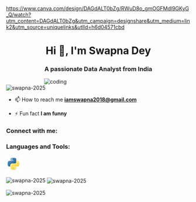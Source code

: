 https://www.canva.com/design/DAGdALT0bZg/RWuD8o_gmOGFMdl9GKyG_Q/watch?utm_content=DAGdALT0bZg&utm_campaign=designshare&utm_medium=link2&utm_source=uniquelinks&utlId=h6d04571cbd
<h1 align="center">Hi 👋, I'm Swapna Dey</h1>
<h3 align="center">A passionate Data Analyst from India</h3>
<img align="right" alt="coding" width="400" src="https://res.cloudinary.com/practicaldev/image/fetch/s--O0u1bNHs--/c_limit%2Cf_auto%2Cfl_progressive%2Cq_66%2Cw_880/https://miro.medium.com/max/1400/0*PXf5ge7QCN9Ga_CL.gif">
<p align="left"> <img src="https://komarev.com/ghpvc/?username=swapna-2025&label=Profile%20views&color=0e75b6&style=flat" alt="swapna-2025" /> </p>

- 📫 How to reach me **iamswapna2018@gmail.com**

- ⚡ Fun fact **I am funny**

<h3 align="left">Connect with me:</h3>
<p align="left">
</p>

<h3 align="left">Languages and Tools:</h3>
<p align="left"> <a href="https://www.python.org" target="_blank" rel="noreferrer"> <img src="https://raw.githubusercontent.com/devicons/devicon/master/icons/python/python-original.svg" alt="python" width="40" height="40"/> </a> </p>
<p><img align="left" src="https://github-readme-stats.vercel.app/api/top-langs?username=swapna-2025&show_icons=true&locale=en&layout=compact" alt="swapna-2025" /></p>

<p>&nbsp;<img align="center" src="https://github-readme-stats.vercel.app/api?username=swapna-2025&show_icons=true&locale=en" alt="swapna-2025" /></p>

<p><img align="center" src="https://github-readme-streak-stats.herokuapp.com/?user=swapna-2025&" alt="swapna-2025" /></p>
